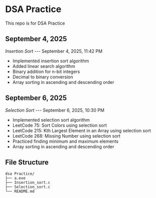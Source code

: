 # DSA Practice

This repo is for DSA Practice

## September 4, 2025

*Insertion Sort* --- September 4, 2025, 11:42 PM
- Implemented insertion sort algorithm
- Added linear search algorithm  
- Binary addition for n-bit integers
- Decimal to binary conversion
- Array sorting in ascending and descending order

## September 6, 2025

*Selection Sort* --- September 6, 2025, 10:30 PM
- Implemented selection sort algorithm
- LeetCode 75: Sort Colors using selection sort
- LeetCode 215: Kth Largest Element in an Array using selection sort
- LeetCode 268: Missing Number using selection sort
- Practiced finding minimum and maximum elements
- Array sorting in ascending and descending order

## File Structure
```
dsa Practice/
├── a.exe
├── Insertion_sort.c
├── Selection_sort.c
└── README.md
```